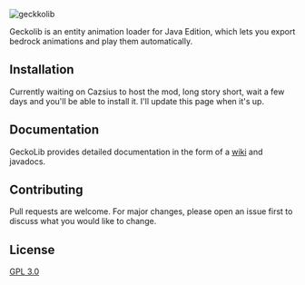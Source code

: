 ![geckkolib](https://i.softwarelocker.net/geckolib.png)

Geckolib is an entity animation loader for Java Edition, which lets you export bedrock animations and play them automatically.

## Installation

Currently waiting on Cazsius to host the mod, long story short, wait a few days and you'll be able to install it. I'll update this page when it's up.

## Documentation
GeckoLib provides detailed documentation in the form of a [wiki](https://github.com/bernie-g/geckolib/wiki) and javadocs.

## Contributing
Pull requests are welcome. For major changes, please open an issue first to discuss what you would like to change.



## License
[GPL 3.0](https://choosealicense.com/licenses/gpl-3.0/)
